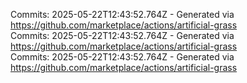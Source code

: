 Commits: 2025-05-22T12:43:52.764Z - Generated via https://github.com/marketplace/actions/artificial-grass
<br>
Commits: 2025-05-22T12:43:52.764Z - Generated via https://github.com/marketplace/actions/artificial-grass
<br>
Commits: 2025-05-22T12:43:52.764Z - Generated via https://github.com/marketplace/actions/artificial-grass
<br>
